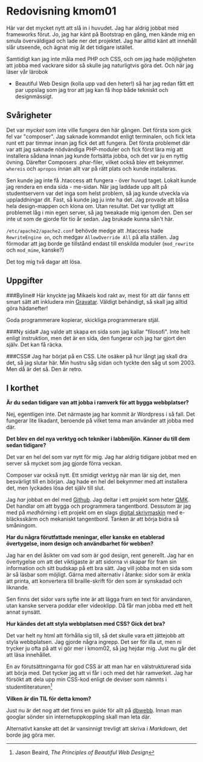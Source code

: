 ---
---
Redovisning kmom01
=========================

Här var det mycket nytt att slå in i huvudet. Jag har aldrig jobbat med frameworks
förut. Jo, jag har känt på Bootstrap en gång, men kände mig en smula överväldigad 
och lade ner det projektet. Jag har alltid känt att innehåll slår utseende, och 
ägnat mig åt det tidigare istället.

Samtidigt kan jag inte måla med PHP och CSS, och om jag hade möjligheten att jobba 
med vackrare sidor så skulle jag naturligtvis göra det. Och när jag läser vår lärobok 
- Beautiful Web Design (kolla upp vad den heter!) så har jag redan fått ett par 
uppslag som jag tror att jag kan få ihop både tekniskt och designmässigt.

Svårigheter
-----------
Det var *mycket* som inte ville fungera den här gången. Det första som gick fel
var "composer". Jag saknade kommandot enligt terminalen, och fick leta runt ett
par timmar innan jag fick det att fungera. Det första problemet där var att jag 
saknade nödvändiga PHP-moduler och fick först lära mig att installera sådana 
innan jag kunde fortsätta jobba, och det var ju en nyttig övning. Därefter 
Composers .phar-filer, vilket också blev ett bekymmer. `whereis` och `apropos`
innan allt var på rätt plats och kunde installeras.

Sen kunde jag inte få .htaccess att fungera - över huvud taget. Lokalt kunde jag
rendera en enda sida - me-sidan. När jag laddade upp allt på studentservern var
det inga som helst problem, så jag kunde utveckla via uppladdningar dit. Fast,
så kunde jag ju inte ha det. Jag provade att blåsa hela design-mappen och klona
om. Utan resultat. Det var tydligt att problemet låg i min egen server, så jag
tweakade mig igenom den. Den ser inte ut som de gjorde för tio år sedan. Jag
brukade kunna sån't här.

`/etc/apache2/apache2.conf` behövde medge att .htaccess hade `RewriteEngine on`,
och medgav `AllowOverride All` på alla ställen. Jag förmodar att jag borde ge
tillstånd endast till enskilda moduler (`mod_rewrite` och `mod_mime`, kanske?)

Det tog mig två dagar att lösa.

Uppgifter
---------

###Byline#
Här knyckte jag Mikaels kod rakt av, mest för att där fanns ett smart sätt att 
inkludera min [Gravatar][1]. Väldigt behändigt, så skall jag alltid göra hädanefter!

Goda programmerare kopierar, skickliga programmerare stjäl.

###Ny sida#
Jag valde att skapa en sida som jag kallar "filosofi". Inte helt enligt
instruktion, men det är en sida, den fungerar och jag har gjort den själv. Det
kan få räcka.

###CSS#
Jag har börjat på en CSS. Lite osäker på hur långt jag skall dra det, så jag
slutar här. Min hustru såg sidan och tyckte den såg ut som 2003. Men då är det
så. Den är retro.

I korthet
---------

__Är du sedan tidigare van att jobba i ramverk för att bygga webbplatser?__

Nej, egentligen inte. Det närmaste jag har kommit är Wordpress i så fall.
Det fungerar lite likadant, beroende på vilket tema man använder att jobba
med där.

__Det blev en del nya verktyg och tekniker i labbmiljön. Känner du till dem
sedan tidigare?__

Det var en hel del som var nytt för mig. Jag har aldrig tidigare jobbat med en server
så mycket som jag gjorde förra veckan. 

Composer var också nytt. Ett smidigt verktyg när man lär sig det, men
besvärligt till en början. Jag hade en hel del bekymmer med att installera
det, men lyckades lösa det själv till slut.

Jag *har* jobbat en del med [Github][3]. Jag deltar i ett projekt som heter
[QMK][4]. Det handlar om att bygga och programmera tangentbord. Dessutom är jag med
på *medhörning* i ett projekt om en slags [digital skrivmaskin][5] med e-bläcksskärm
och mekaniskt tangentbord. Tanken är att börja bidra så småningom.

__Har du några förutfattade meningar, eller kanske en etablerad övertygelse,
inom design och användbarhet för webben?__

Jag har en del åsikter om vad som är god design, rent generellt. Jag har en
övertygelse om att det viktigaste är att sidorna vi skapar för fram sin
information och sitt budskap på ett bra sätt. Jag vill jobba mot en sida som
är så läsbar som möjligt. Gärna med alternativ i åtanke: sidor som är enkla
att printa, att konvertera till braille-skrift för den som är synskadad och
liknande.

Sen finns det sidor vars syfte inte är att lägga fram en text för
användaren, utan kanske servera poddar eller videoklipp. Då får man jobba
med ett helt annat synsätt.


__Hur kändes det att styla webbplatsen med CSS? Gick det bra?__

Det var helt ny html att förhålla sig till, så det skulle vara ett jättejobb
att styla webbplatsen. Jag gjorde några ingrepp. Det ser för illa ut, men ni 
trycker ju ofta på att vi gör mer i kmom02, så jag hejdar mig. Just nu går 
det att läsa innehållet.

En av förutsättningarna för god CSS är att man har en välstrukturerad sida
att börja med. Det tycker jag att vi får i och med det här ramverket. Jag
har försökt att dela upp min CSS-kod enligt de deviser som nämnts i
studentliteraturen[^1]

__Vilken är din TIL för detta kmom?__

Just nu är det nog att det finns en guide för allt på [dbwebb][2]. Innan man
googlar sönder sin internetuppkoppling skall man leta där.

Alternativt kanske att det är vansinnigt trevligt att skriva i *Markdown*,
det borde jag göra mer.

[^1]: Jason Beaird, *The Principles of Beautiful Web Design*

[1]: https://gravatar.com
[2]: https://dbwebb.se
[3]: https://github.com/
[4]: https://github.com/qmk
[5]: https://github.com/NinjaTrappeur/ultimate-writer
